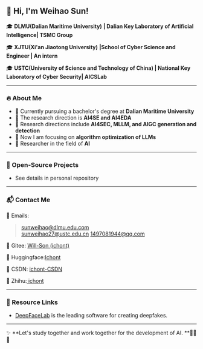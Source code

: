 ## 👋 Hi, I'm Weihao Sun!  

🎓 **DLMU(Dalian Maritime University)** **| Dalian Key Laboratory of Artificial Intelligence| TSMC Group**

🎓 **XJTU(Xi'an Jiaotong University)** **|School of  Cyber Science and Engineer | An intern**

🎓 **USTC(University of Science and Technology of China) | National Key Laboratory of Cyber Security| AICSLab**

---

### 🔥 About Me  
- 📍 Currently pursuing a bachelor's degree at **Dalian Maritime University**
- 🚀 The research direction is **AI4SE and AI4EDA**
- 🚀 Research directions include **AI4SEC, MLLM, and AIGC generation and detection**
- 🚀 Now I am focusing on **algorithm optimization of LLMs**
- 🌱 Researcher in the field of **AI**

---

### 🔧 Open-Source Projects  
- See details in personal repository

---

### 📬 Contact Me
📧 Emails:

>sunweihao@dlmu.edu.com  
>sunweihao27@ustc.edu.cn
>1497081944@qq.com

🔗 Gitee: [Will-Son (ichont)](https://gitee.com/ichont)

🔗 Huggingface:[Ichont ](https://huggingface.co/Ichont)

🔗 CSDN: [ichont-CSDN](https://blog.csdn.net/ichont?type=edu)

🔗 Zhihu:[ ichont](https://www.zhihu.com/people/ichont)

---

### 🔗  Resource Links

- [DeepFaceLab](https://github.com/iperov/DeepFaceLab) is the leading software for creating deepfakes.

---

✨ **Let's study together and work together for the development of AI. **🚀🚀🚀
